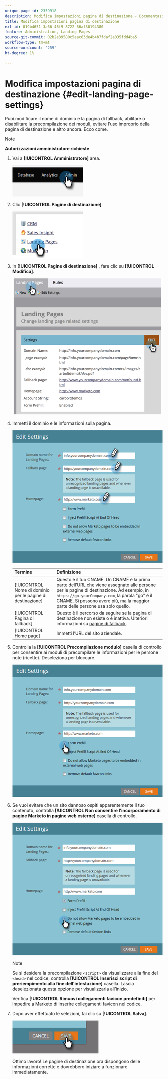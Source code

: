 ```yaml
---
unique-page-id: 2359918
description: Modifica impostazioni pagina di destinazione - Documentazione di Marketo - Documentazione del prodotto
title: Modifica impostazioni pagina di destinazione
exl-id: 019b4651-3a66-46f9-8722-66af30194380
feature: Administration, Landing Pages
source-git-commit: 02b2e39580c5eac63de4b4b7fdaf2a835fdd4ba5
workflow-type: tm+mt
source-wordcount: '259'
ht-degree: 1%

---
```


# Modifica impostazioni pagina di destinazione {#edit-landing-page-settings}

Puoi modificare il nome di dominio e la pagina di fallback, abilitare o disabilitare la precompilazione dei moduli, evitare l’uso improprio della pagina di destinazione e altro ancora. Ecco come.

>[!NOTE]
>
>**Autorizzazioni amministratore richieste**

1. Vai a **[!UICONTROL Amministratore]** area.

   ![](assets/edit-landing-page-settings-1.png)

1. Clic **[!UICONTROL Pagine di destinazione]**.

   ![](assets/edit-landing-page-settings-2.png)

1. In **[!UICONTROL Pagine di destinazione]** , fare clic su **[!UICONTROL Modifica]**.

   ![](assets/edit-landing-page-settings-3.png)

1. Immetti il dominio e le informazioni sulla pagina.

   ![](assets/edit-landing-page-settings-4.png)

   | Termine | Definizione |
   |---|---|
   | [!UICONTROL Nome di dominio per le pagine di destinazione] | Questo è il tuo CNAME. Un CNAME è la prima parte dell’URL che viene assegnato alle persone per le pagine di destinazione. Ad esempio, in `https://go.yourCompany.com`, la parola &quot;go&quot; è il CNAME. Si possono avere più, ma la maggior parte delle persone usa solo quello. |
   | [!UICONTROL Pagina di fallback] | Questo è il percorso da seguire se la pagina di destinazione non esiste o è inattiva. Ulteriori informazioni su [pagine di fallback](/help/marketo/product-docs/administration/settings/set-a-fallback-page.md). |
   | [!UICONTROL Home page] | Immetti l’URL del sito aziendale. |

1. Controlla la **[!UICONTROL Precompilazione modulo]** casella di controllo per consentire ai moduli di precompilare le informazioni per le persone note (ricette). Deseleziona per bloccare.

   ![](assets/edit-landing-page-settings-5.png)

1. Se vuoi evitare che un sito dannoso ospiti apparentemente il tuo contenuto, controlla **[!UICONTROL Non consentire l’incorporamento di pagine Marketo in pagine web esterne]** casella di controllo.

   ![](assets/edit-landing-page-settings-6.png)

   >[!NOTE]
   >
   >Se si desidera la precompilazione `<script>` da visualizzare alla fine del `<head>` nel codice, controlla **[!UICONTROL Inserisci script di preriempimento alla fine dell’intestazione]** casella. Lascia deselezionata questa opzione per visualizzarla all’inizio.
   >
   >Verifica **[!UICONTROL Rimuovi collegamenti favicon predefiniti]** per impedire a Marketo di inserire collegamenti favicon nel codice.

1. Dopo aver effettuato le selezioni, fai clic su **[!UICONTROL Salva]**.

   ![](assets/edit-landing-page-settings-7.png)

   Ottimo lavoro! Le pagine di destinazione ora dispongono delle informazioni corrette e dovrebbero iniziare a funzionare immediatamente.
